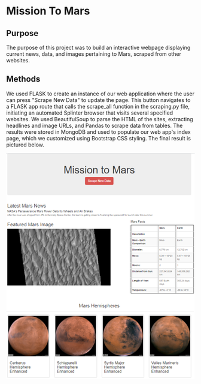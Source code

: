 # Mission To Mars

## Purpose

The purpose of this project was to build an interactive webpage displaying current news, data, and images pertaining to Mars, scraped from other websites. 

## Methods

We used FLASK to create an instance of our web application where the user can press "Scrape New Data" to update the page. This button navigates to a FLASK app route that calls the scrape_all function in the scraping.py file, initiating an automated Splinter browser that visits several specified websites. We used BeautifulSoup to parse the HTML of the sites, extracting headlines and image URLs, and Pandas to scrape data from tables. The results were stored in MongoDB and used to populate our web app's index page, which we customized using Bootstrap CSS styling. The final result is pictured below.

![index.PNG](index.PNG)

